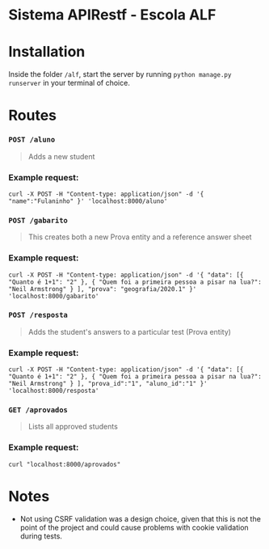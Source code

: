 # Sistema APIRestf - Escola ALF

# Installation
Inside the folder `/alf`, start the server by running `python manage.py runserver` in your terminal of choice.

# Routes

### `POST /aluno`  
> Adds a new student
### Example request: 
`curl -X POST -H "Content-type: application/json" -d '{ "name":"Fulaninho" }' 'localhost:8000/aluno'`

### `POST /gabarito`  
> This creates both a new Prova entity and a reference answer sheet
### Example request: 
`curl -X POST -H "Content-type: application/json" -d '{
	"data": [{
			"Quanto é 1+1": "2"
		},
		{
			"Quem foi a primeira pessoa a pisar na lua?": "Neil Armstrong"
		}
	],
	"prova": "geografia/2020.1"
}' 'localhost:8000/gabarito'`

### `POST /resposta`
> Adds the student's answers to a particular test (Prova entity)
### Example request:
`curl -X POST -H "Content-type: application/json" -d '{
  "data": [{
			"Quanto é 1+1": "2"
		},
		{
			"Quem foi a primeira pessoa a pisar na lua?": "Neil Armstrong"
		}
	],
  "prova_id":"1",
  "aluno_id":"1"
}' 'localhost:8000/resposta'`

### `GET /aprovados`
> Lists all approved students
### Example request:
`curl "localhost:8000/aprovados"`
# Notes
- Not using CSRF validation was a design choice, given that this is not the point of the project and could cause problems with cookie validation during tests.